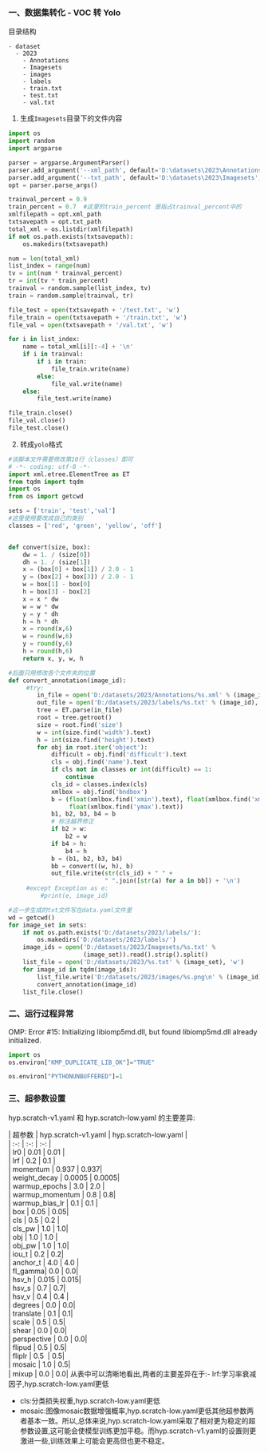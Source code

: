 ### 一、数据集转化 - VOC 转 Yolo
目录结构
```
- dataset
  - 2023
    - Annotations
    - Imagesets
    - images
    - labels
    - train.txt
    - test.txt
    - val.txt
```


1. 生成`Imagesets`目录下的文件内容  

```python
import os
import random
import argparse

parser = argparse.ArgumentParser()
parser.add_argument('--xml_path', default='D:\datasets\2023\Annotations', type=str, help='input xml label path')
parser.add_argument('--txt_path', default='D:\datasets\2023\Imagesets', type=str, help='output txt label path')
opt = parser.parse_args()

trainval_percent = 0.9
train_percent = 0.7  #这里的train_percent 是指占trainval_percent中的
xmlfilepath = opt.xml_path
txtsavepath = opt.txt_path
total_xml = os.listdir(xmlfilepath)
if not os.path.exists(txtsavepath):
    os.makedirs(txtsavepath)

num = len(total_xml)
list_index = range(num)
tv = int(num * trainval_percent)
tr = int(tv * train_percent)
trainval = random.sample(list_index, tv)
train = random.sample(trainval, tr)

file_test = open(txtsavepath + '/test.txt', 'w')
file_train = open(txtsavepath + '/train.txt', 'w')
file_val = open(txtsavepath + '/val.txt', 'w')

for i in list_index:
    name = total_xml[i][:-4] + '\n'
    if i in trainval:
        if i in train:
            file_train.write(name)
        else:
            file_val.write(name)
    else:
        file_test.write(name)

file_train.close()
file_val.close()
file_test.close()
```


2. 转成`yolo`格式   

```python
#该脚本文件需要修改第10行（classes）即可
# -*- coding: utf-8 -*-
import xml.etree.ElementTree as ET
from tqdm import tqdm
import os
from os import getcwd

sets = ['train', 'test','val']
#这里使用要改成自己的类别
classes = ['red', 'green', 'yellow', 'off']


def convert(size, box):
    dw = 1. / (size[0])
    dh = 1. / (size[1])
    x = (box[0] + box[1]) / 2.0 - 1
    y = (box[2] + box[3]) / 2.0 - 1
    w = box[1] - box[0]
    h = box[3] - box[2]
    x = x * dw
    w = w * dw
    y = y * dh
    h = h * dh
    x = round(x,6)
    w = round(w,6)
    y = round(y,6)
    h = round(h,6)
    return x, y, w, h

#后面只用修改各个文件夹的位置
def convert_annotation(image_id):
     #try:
        in_file = open('D:/datasets/2023/Annotations/%s.xml' % (image_id), encoding='utf-8')
        out_file = open('D:/datasets/2023/labels/%s.txt' % (image_id), 'w', encoding='utf-8')
        tree = ET.parse(in_file)
        root = tree.getroot()
        size = root.find('size')
        w = int(size.find('width').text)
        h = int(size.find('height').text)
        for obj in root.iter('object'):
            difficult = obj.find('difficult').text
            cls = obj.find('name').text
            if cls not in classes or int(difficult) == 1:
                continue
            cls_id = classes.index(cls)
            xmlbox = obj.find('bndbox')
            b = (float(xmlbox.find('xmin').text), float(xmlbox.find('xmax').text), float(xmlbox.find('ymin').text),
                 float(xmlbox.find('ymax').text))
            b1, b2, b3, b4 = b
            # 标注越界修正
            if b2 > w:
                b2 = w
            if b4 > h:
                b4 = h
            b = (b1, b2, b3, b4)
            bb = convert((w, h), b)
            out_file.write(str(cls_id) + " " +
                           " ".join([str(a) for a in bb]) + '\n')
     #except Exception as e:
         #print(e, image_id)

#这一步生成的txt文件写在data.yaml文件里
wd = getcwd()
for image_set in sets:
    if not os.path.exists('D:/datasets/2023/labels/'):
        os.makedirs('D:/datasets/2023/labels/')
    image_ids = open('D:/datasets/2023/Imagesets/%s.txt' %
                     (image_set)).read().strip().split()
    list_file = open('D:/datasets/2023/%s.txt' % (image_set), 'w')
    for image_id in tqdm(image_ids):
        list_file.write('D:/datasets/2023/images/%s.png\n' % (image_id))
        convert_annotation(image_id)
    list_file.close()

```


### 二、运行过程异常

OMP: Error #15: Initializing libiomp5md.dll, but found libiomp5md.dll already initialized.
```python
import os
os.environ["KMP_DUPLICATE_LIB_OK"]="TRUE"

os.environ["PYTHONUNBUFFERED"]=1
```

### 三、超参数设置
hyp.scratch-v1.yaml 和 hyp.scratch-low.yaml 的主要差异:

| 超参数 | hyp.scratch-v1.yaml | hyp.scratch-low.yaml |  
| :-: | :-: | :-: |  
| lr0 | 0.01 | 0.01 |  
| lrf | 0.2 | 0.1 |  
| momentum | 0.937 | 0.937|    
| weight_decay | 0.0005 | 0.0005|   
| warmup_epochs | 3.0 | 2.0 |      
| warmup_momentum | 0.8 | 0.8|   
| warmup_bias_lr | 0.1 | 0.1 |   
| box | 0.05 | 0.05|   
| cls | 0.5 | 0.2 |   
| cls_pw | 1.0 | 1.0|    
| obj | 1.0 | 1.0 |      
| obj_pw | 1.0 | 1.0|  
| iou_t | 0.2 | 0.2|  
| anchor_t | 4.0 | 4.0 |  
| fl_gamma| 0.0 | 0.0|  
| hsv_h | 0.015 | 0.015|   
| hsv_s | 0.7 | 0.7|   
| hsv_v | 0.4 | 0.4 |  
| degrees | 0.0 | 0.0|  
| translate | 0.1 | 0.1|   
| scale | 0.5 | 0.5|   
| shear | 0.0 | 0.0|  
| perspective | 0.0 | 0.0|   
| flipud | 0.5 | 0.5|  
| fliplr | 0.5  | 0.5|  
| mosaic | 1.0 | 0.5|  
| mixup | 0.0 | 0.0| 从表中可以清晰地看出,两者的主要差异在于:- lrf:学习率衰减因子,hyp.scratch-low.yaml更低  
- cls:分类损失权重,hyp.scratch-low.yaml更低   
- mosaic:图像mosaic数据增强概率,hyp.scratch-low.yaml更低其他超参数两者基本一致。所以,总体来说,hyp.scratch-low.yaml采取了相对更为稳定的超参数设置,这可能会使模型训练更加平稳。而hyp.scratch-v1.yaml的设置则更激进一些,训练效果上可能会更高但也更不稳定。